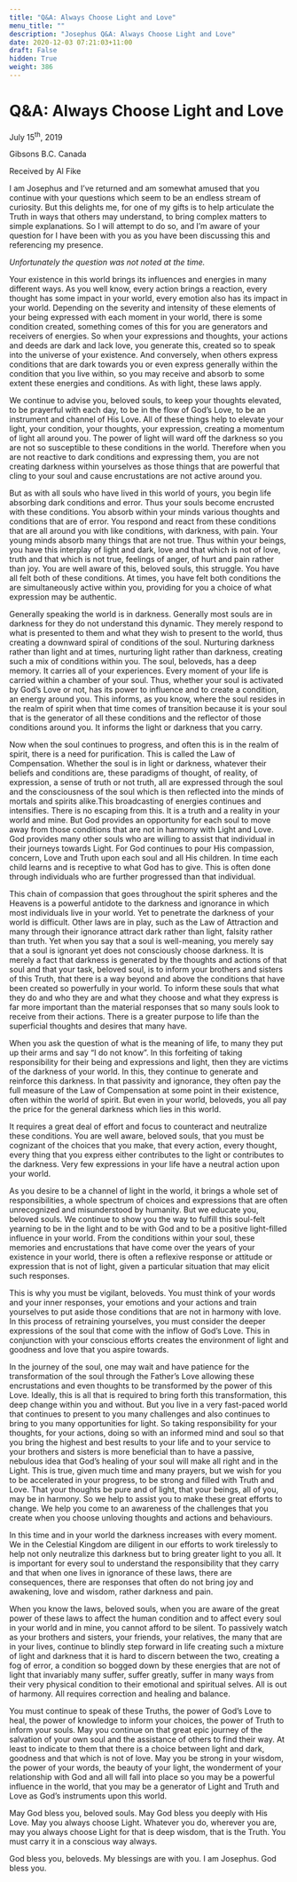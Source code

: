 ```yaml
---
title: "Q&A: Always Choose Light and Love"
menu_title: ""
description: "Josephus Q&A: Always Choose Light and Love"
date: 2020-12-03 07:21:03+11:00
draft: False
hidden: True
weight: 386
---
```

# Q&A: Always Choose Light and Love

July 15<sup>th</sup>, 2019

Gibsons B.C. Canada

Received by Al Fike

I am Josephus and I’ve returned and am somewhat amused that you continue with your questions which seem to be an endless stream of curiosity. But this delights me, for one of my gifts is to help articulate the Truth in ways that others may understand, to bring complex matters to simple explanations. So I will attempt to do so, and I’m aware of your question for I have been with you as you have been discussing this and referencing my presence.

*Unfortunately the question was not noted at the time.*

Your existence in this world brings its influences and energies in many different ways. As you well know, every action brings a reaction, every thought has some impact in your world, every emotion also has its impact in your world. Depending on the severity and intensity of these elements of your being expressed with each moment in your world, there is some condition created, something comes of this for you are generators and receivers of energies. So when your expressions and thoughts, your actions and deeds are dark and lack love, you generate this, created so to speak into the universe of your existence. And conversely, when others express conditions that are dark towards you or even express generally within the condition that you live within, so you may receive and absorb to some extent these energies and conditions. As with light, these laws apply.

We continue to advise you, beloved souls, to keep your thoughts elevated, to be prayerful with each day, to be in the flow of God’s Love, to be an instrument and channel of His Love. All of these things help to elevate your light, your condition, your thoughts, your expression, creating a momentum of light all around you. The power of light will ward off the darkness so you are not so susceptible to these conditions in the world. Therefore when you are not reactive to dark conditions and expressing them, you are not creating darkness within yourselves as those things that are powerful that cling to your soul and cause encrustations are not active around you.

But as with all souls who have lived in this world of yours, you begin life absorbing dark conditions and error. Thus your souls become encrusted with these conditions. You absorb within your minds various thoughts and conditions that are of error. You respond and react from these conditions that are all around you with like conditions, with darkness, with pain. Your young minds absorb many things that are not true. Thus within your beings, you have this interplay of light and dark, love and that which is not of love, truth and that which is not true, feelings of anger, of hurt and pain rather than joy. You are well aware of this, beloved souls, this struggle. You have all felt both of these conditions. At times, you have felt both conditions the are simultaneously active within you, providing for you a choice of what expression may be authentic. 

Generally speaking the world is in darkness. Generally most souls are in darkness for they do not understand this dynamic. They merely respond to what is presented to them and what they wish to present to the world, thus creating a downward spiral of conditions of the soul. Nurturing darkness rather than light and at times, nurturing light rather than darkness, creating such a mix of conditions within you. The soul, beloveds, has a deep memory. It carries all of your experiences. Every moment of your life is carried within a chamber of your soul. Thus, whether your soul is activated by God’s Love or not, has its power to influence and to create a condition, an energy around you. This informs, as you know, where the soul resides in the realm of spirit when that time comes of transition because it is your soul that is the generator of all these conditions and the reflector of those conditions around you. It informs the light or darkness that you carry.

Now when the soul continues to progress, and often this is in the realm of spirit, there is a need for purification. This is called the Law of Compensation. Whether the soul is in light or darkness, whatever their beliefs and conditions are, these paradigms of thought, of reality, of expression, a sense of truth or not truth, all are expressed through the soul and the consciousness of the soul which is then reflected into the minds of mortals and spirits alike.This broadcasting of energies continues and intensifies. There is no escaping from this. It is a truth and a reality in your world and mine. But God provides an opportunity for each soul to move away from those conditions that are not in harmony with Light and Love. God provides many other souls who are willing to assist that individual in their journeys towards Light. For God continues to pour His compassion, concern, Love and Truth upon each soul and all His children. In time each child learns and is receptive to what God has to give. This is often done through individuals who are further progressed than that individual.

This chain of compassion that goes throughout the spirit spheres and the Heavens is a powerful antidote to the darkness and ignorance in which most individuals live in your world. Yet to penetrate the darkness of your world is difficult. Other laws are in play, such as the Law of Attraction and many through their ignorance attract dark rather than light, falsity rather than truth. Yet when you say that a soul is well-meaning, you merely say that a soul is ignorant yet does not consciously choose darkness. It is merely a fact that darkness is generated by the thoughts and actions of that soul and that your task, beloved soul, is to inform your brothers and sisters of this Truth, that there is a way beyond and above the conditions that have been created so powerfully in your world. To inform these souls that what they do and who they are and what they choose and what they express is far more important than the material responses that so many souls look to receive from their actions. There is a greater purpose to life than the superficial thoughts and desires that many have. 

When you ask the question of what is the meaning of life, to many they put up their arms and say “I do not know”. In this forfeiting of taking responsibility for their being and expressions and light, then they are victims of the darkness of your world. In this, they continue to generate and reinforce this darkness. In that passivity and ignorance, they often pay the full measure of the Law of Compensation at some point in their existence, often within the world of spirit. But even in your world, beloveds, you all pay the price for the general darkness which lies in this world.

It requires a great deal of effort and focus to counteract and neutralize these conditions. You are well aware, beloved souls, that you must be cognizant of the choices that you make, that every action, every thought, every thing that you express either contributes to the light or contributes to the darkness. Very few expressions in your life have a neutral action upon your world.

As you desire to be a channel of light in the world, it brings a whole set of responsibilities, a whole spectrum of choices and expressions that are often unrecognized and misunderstood by humanity. But we educate you, beloved souls. We continue to show you the way to fulfill this soul-felt yearning to be in the light and to be with God and to be a positive light-filled influence in your world. From the conditions within your soul, these memories and encrustations that have come over the years of your existence in your world, there is often a reflexive response or attitude or expression that is not of light, given a particular situation that may elicit such responses.

This is why you must be vigilant, beloveds. You must think of your words and your inner responses, your emotions and your actions and train yourselves to put aside those conditions that are not in harmony with love. In this process of retraining yourselves, you must consider the deeper expressions of the soul that come with the inflow of God’s Love. This in conjunction with your conscious efforts creates the environment of light and goodness and love that you aspire towards. 

In the journey of the soul, one may wait and have patience for the transformation of the soul through the Father’s Love allowing these encrustations and even thoughts to be transformed by the power of this Love. Ideally, this is all that is required to bring forth this transformation, this deep change within you and without. But you live in a very fast-paced world that continues to present to you many challenges and also continues to bring to you many opportunities for light. So taking responsibility for your thoughts, for your actions, doing so with an informed mind and soul so that you bring the highest and best results to your life and to your service to your brothers and sisters is more beneficial than to have a passive, nebulous idea that God’s healing of your soul will make all right and in the Light. This is true, given much time and many prayers, but we wish for you to be accelerated in your progress, to be strong and filled with Truth and Love. That your thoughts be pure and of light, that your beings, all of you, may be in harmony. So we help to assist you to make these great efforts to change. We help you come to an awareness of the challenges that you create when you choose unloving thoughts and actions and behaviours. 

In this time and in your world the darkness increases with every moment. We in the Celestial Kingdom are diligent in our efforts to work tirelessly to help not only neutralize this darkness but to bring greater light to you all. It is important for every soul to understand the responsibility that they carry and that when one lives in ignorance of these laws, there are consequences, there are responses that often do not bring joy and awakening, love and wisdom, rather darkness and pain. 

When you know the laws, beloved souls, when you are aware of the great power of these laws to affect the human condition and to affect every soul in your world and in mine, you cannot afford to be silent. To passively watch as your brothers and sisters, your friends, your relatives, the many that are in your lives, continue to blindly step forward in life creating such a mixture of light and darkness that it is hard to discern between the two, creating a fog of error, a condition so bogged down by these energies that are not of light that invariably many suffer, suffer greatly, suffer in many ways from their very physical condition to their emotional and spiritual selves. All is out of harmony. All requires correction and healing and balance. 

You must continue to speak of these Truths, the power of God’s Love to heal, the power of knowledge to inform your choices, the power of Truth to inform your souls. May you continue on that great epic journey of the salvation of your own soul and the assistance of others to find their way. At least to indicate to them that there is a choice between light and dark, goodness and that which is not of love. May you be strong in your wisdom, the power of your words, the beauty of your light, the wonderment of your relationship with God and all will fall into place so you may be a powerful influence in the world, that you may be a generator of Light and Truth and Love as God’s instruments upon this world.

May God bless you, beloved souls. May God bless you deeply with His Love. May you always choose Light. Whatever you do, wherever you are, may you always choose Light for that is deep wisdom, that is the Truth. You must carry it in a conscious way always. 

God bless you, beloveds. My blessings are with you. I am Josephus. God bless you. 